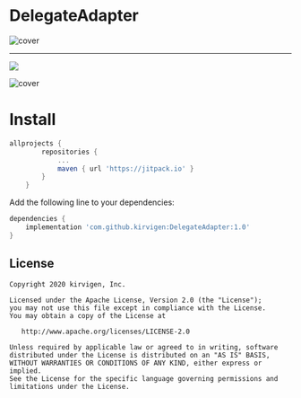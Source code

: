 # DelegateAdapter
![cover](https://sun9-44.userapi.com/I5e0we6xHC1Fav5c2eEbbNI31cd7Ea9qEvILnA/vSppB8a7IjI.jpg)


---
[![](https://jitpack.io/v/kirvigen/EasyAlert.svg)](https://jitpack.io/#kirvigen/DelegateAdapter)

![cover](https://github.com/kirvigen/DelegateAdapter/blob/master/ezgif.com-video-to-gif.gif)

# Install

```groovy
allprojects {
		repositories {
			...
			maven { url 'https://jitpack.io' }
		}
	}
```
Add the following line to your dependencies:
```groovy
dependencies {
	implementation 'com.github.kirvigen:DelegateAdapter:1.0'
}
```


 
License
--------

    Copyright 2020 kirvigen, Inc.

    Licensed under the Apache License, Version 2.0 (the "License");
    you may not use this file except in compliance with the License.
    You may obtain a copy of the License at

       http://www.apache.org/licenses/LICENSE-2.0

    Unless required by applicable law or agreed to in writing, software
    distributed under the License is distributed on an "AS IS" BASIS,
    WITHOUT WARRANTIES OR CONDITIONS OF ANY KIND, either express or implied.
    See the License for the specific language governing permissions and
    limitations under the License.
 
